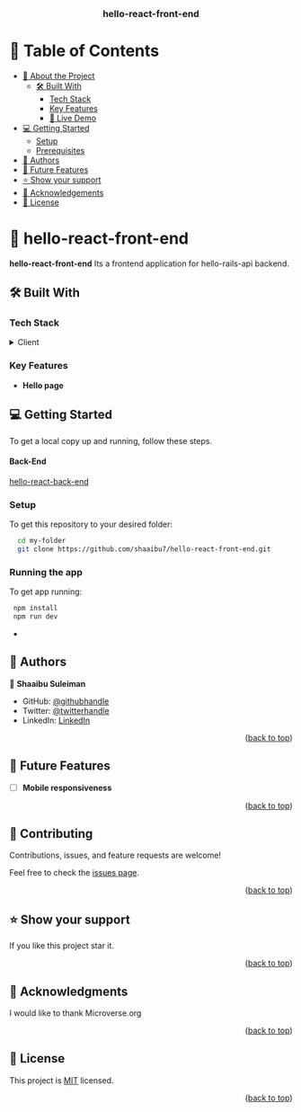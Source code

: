 <a name="readme-top"></a>

<div align="center">

  <br/>

  <h3><b> hello-react-front-end </b></h3>

</div>

<!-- TABLE OF CONTENTS -->

# 📗 Table of Contents

- [📖 About the Project](#about-project)
  - [🛠 Built With](#built-with)
    - [Tech Stack](#tech-stack)
    - [Key Features](#key-features)
    - [🚀 Live Demo](#live-demo)
- [💻 Getting Started](#getting-started)
  - [Setup](#setup)
  - [Prerequisites](#prerequisites)
- [👥 Authors](#authors)
- [🔭 Future Features](#future-features)
- [⭐️ Show your support](#support)
- [🙏 Acknowledgements](#acknowledgements)
- [📝 License](#license)

<!-- PROJECT DESCRIPTION -->

# 📖 hello-react-front-end<a name="about-project"></a>

**hello-react-front-end** Its a frontend application for hello-rails-api backend.

## 🛠 Built With <a name="built-with"></a>

### Tech Stack <a name="tech-stack"></a>

<details>
  <summary>Client</summary>
  <ul>
        <li><a href="http://vanilla-js.com/">React js</a></li>
         <li><a href="http://vanilla-js.com/">Redux Toolkit</a></li>
  </ul>
</details>

<!-- Features -->

### Key Features <a name="key-features"></a>

- **Hello page**

<!-- GETTING STARTED -->

## 💻 Getting Started <a name="getting-started"></a>

To get a local copy up and running, follow these steps.

#### Back-End <a name="built-with"></a>

[hello-react-back-end](https://github.com/shaaibu7/hello-rails-back-end)

### Setup

To get this repository to your desired folder:

```sh
  cd my-folder
  git clone https://github.com/shaaibu7/hello-react-front-end.git
```

### Running the app

To get app running:

```sh
 npm install
 npm run dev
```

- <!-- AUTHORS -->

## 👥 Authors <a name="authors"></a>

👤 **Shaaibu Suleiman**

- GitHub: [@githubhandle](https://github.com/shaaibu7)
- Twitter: [@twitterhandle](https://twitter.com/shaaibu)
- LinkedIn: [LinkedIn](https://linkedin.com/in/shaaibu)

<p align="right">(<a href="#readme-top">back to top</a>)</p>

<!-- FUTURE FEATURES -->

## 🔭 Future Features <a name="future-features"></a>

- [ ] **Mobile responsiveness**

<p align="right">(<a href="#readme-top">back to top</a>)</p>

<!-- CONTRIBUTING -->

## 🤝 Contributing <a name="contributing"></a>

Contributions, issues, and feature requests are welcome!

Feel free to check the [issues page](../../issues/).

<p align="right">(<a href="#readme-top">back to top</a>)</p>

<!-- SUPPORT -->

## ⭐️ Show your support <a name="support"></a>

If you like this project star it.

<p align="right">(<a href="#readme-top">back to top</a>)</p>

<!-- ACKNOWLEDGEMENTS -->

## 🙏 Acknowledgments <a name="acknowledgements"></a>

I would like to thank Microverse.org

<p align="right">(<a href="#readme-top">back to top</a>)</p>

<!-- LICENSE -->

## 📝 License <a name="license"></a>

This project is [MIT](./LICENSE) licensed.

<p align="right">(<a href="#readme-top">back to top</a>)</p>